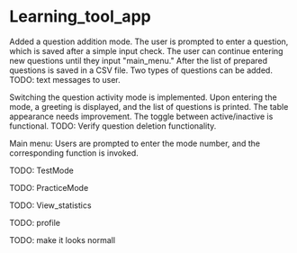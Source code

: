 # Learning_tool_app
Added a question addition mode. The user is prompted to enter a question, which is saved after a simple input check. The user can continue entering new questions until they input "main_menu." After the list of prepared questions is saved in a CSV file. Two types of questions can be added. 
TODO: text messages to user.

Switching the question activity mode is implemented. Upon entering the mode, a greeting is displayed, and the list of questions is printed. The table appearance needs improvement. The toggle between active/inactive is functional. 
TODO: Verify question deletion functionality.

Main menu: Users are prompted to enter the mode number, and the corresponding function is invoked.

TODO: 
TestMode

TODO: 
PracticeMode

TODO: 
View_statistics

TODO:
profile

TODO:
make it looks normall

